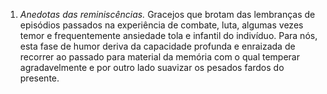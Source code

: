 ﻿1. *Anedotas das reminiscências.* Gracejos que brotam das lembranças de episódios passados na experiência de combate, luta, algumas vezes temor e frequentemente ansiedade tola e infantil do indivíduo. Para nós, esta fase de humor deriva da capacidade profunda e enraizada de recorrer ao passado para material da memória com o qual temperar agradavelmente e por outro lado suavizar os pesados fardos do presente.